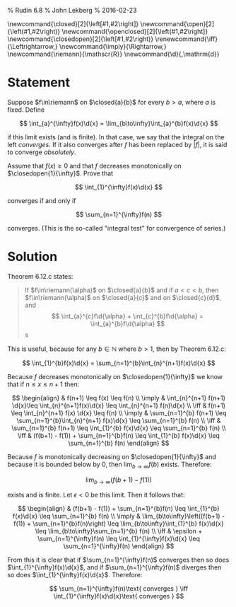 % Rudin 6.8
% John Lekberg
% 2016-02-23

\newcommand{\closed}[2]{\left[#1,#2\right]}
\newcommand{\open}[2]{\left(#1,#2\right)}
\newcommand{\openclosed}[2]{\left(#1,#2\right]}
\newcommand{\closedopen}[2]{\left[#1,#2\right)}
\renewcommand{\iff}{\Leftrightarrow\,}
\newcommand{\imply}{\Rightarrow\,}
\newcommand{\riemann}{\mathscr{R}}
\newcommand{\d}{\,\mathrm{d}}

# Statement

Suppose $f\in\riemann$ on $\closed{a}{b}$ for every $b > a$, where $a$ is fixed.
Define

$$
\int_{a}^{\infty}f(x)\d{x} = \lim_{b\to\infty}\int_{a}^{b}f(x)\d{x}
$$

if this limit exists (and is finite).
In that case, we say that the integral on the left *converges*.
If it also converges after $f$ has been replaced by $|f|$, it is said to converge *absolutely*.

Assume that $f(x) \geq 0$ and that $f$ decreases monotonically on $\closedopen{1}{\infty}$.
Prove that

$$
\int_{1}^{\infty}f(x)\d{x}
$$

converges if and only if

$$
\sum_{n=1}^{\infty}f(n)
$$

converges.
(This is the so-called "integral test" for convergence of series.)

# Solution

Theorem 6.12.c states:

> If $f\in\riemann(\alpha)$ on $\closed{a}{b}$ and if $a < c < b$, then $f\in\riemann(\alpha)$ on $\closed{a}{c}$ and on $\closed{c}{d}$, and
$$
\int_{a}^{c}f\d{\alpha} + \int_{c}^{b}f\d{\alpha} = \int_{a}^{b}f\d{\alpha}
$$s

This is useful, because for any $b\in\mathbb{N}$ where $b > 1$, then by Theorem 6.12.c:

$$
  \int_{1}^{b}f(x)\d{x} = \sum_{n=1}^{b}\int_{n}^{n+1}f(x)\d{x}
$$

Because $f$ decreases monotonically on $\closedopen{1}{\infty}$ we know that if $n \leq x \leq n+1$ then:

$$
\begin{align}
  & f(n+1) \leq f(x) \leq f(n) \\
  \imply & \int_{n}^{n+1} f(n+1) \d{x}\leq \int_{n}^{n+1}f(x)\d{x} \leq \int_{n}^{n+1} f(n)\d{x} \\
  \iff & f(n+1) \leq \int_{n}^{n+1} f(x) \d{x} \leq f(n) \\
  \imply & \sum_{n=1}^{b} f(n+1) \leq \sum_{n=1}^{b}\int_{n}^{n+1} f(x)\d{x} \leq \sum_{n=1}^{b} f(n) \\
  \iff & \sum_{n=1}^{b} f(n+1) \leq \int_{1}^{b} f(x)\d{x} \leq \sum_{n=1}^{b} f(n) \\
  \iff & (f(b+1) - f(1)) + \sum_{n=1}^{b}f(n) \leq \int_{1}^{b} f(x)\d{x} \leq \sum_{n=1}^{b} f(n)
\end{align}
$$

Because $f$ is monotonically decreasing on $\closedopen{1}{\infty}$ and because it is bounded below by $0$, then $\lim_{b\to\infty}f(b)$ exists.
Therefore:

$$
\lim_{b\to\infty}(f(b+1) - f(1))
$$

exists and is finite.
Let $\epsilon < 0$ be this limit.
Then it follows that:

$$
\begin{align}
  & (f(b+1) - f(1)) + \sum_{n=1}^{b}f(n) \leq \int_{1}^{b} f(x)\d{x} \leq \sum_{n=1}^{b} f(n) \\
  \imply & \lim_{b\to\infty}\left((f(b+1) - f(1)) + \sum_{n=1}^{b}f(n)\right) \leq \lim_{b\to\infty}\int_{1}^{b} f(x)\d{x} \leq \lim_{b\to\infty}\sum_{n=1}^{b} f(n) \\
  \iff & \epsilon + \sum_{n=1}^{\infty}f(n) \leq \int_{1}^{\infty}f(x)\d{x} \leq \sum_{n=1}^{\infty}f(n)
\end{align}
$$

From this it is clear that if $\sum_{n=1}^{\infty}f(n)$ converges then so does $\int_{1}^{\infty}f(x)\d{x}$, and if $\sum_{n=1}^{\infty}f(n)$ diverges then so does $\int_{1}^{\infty}f(x)\d{x}$.
Therefore:

$$
  \sum_{n=1}^{\infty}f(n)\text{ converges } \iff  \int_{1}^{\infty}f(x)\d{x}\text{ converges }
$$
